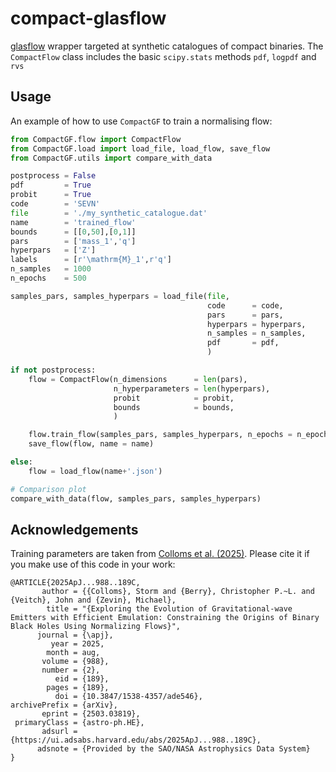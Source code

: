 # compact-glasflow
[glasflow](https://github.com/uofgravity/glasflow) wrapper targeted at synthetic catalogues of compact binaries. The `CompactFlow` class includes the basic `scipy.stats` methods `pdf`, `logpdf` and `rvs` 

## Usage
An example of how to use `CompactGF` to train a normalising flow:

```python
from CompactGF.flow import CompactFlow
from CompactGF.load import load_file, load_flow, save_flow
from CompactGF.utils import compare_with_data

postprocess = False
pdf         = True
probit      = True
code        = 'SEVN'
file        = './my_synthetic_catalogue.dat'
name        = 'trained_flow'
bounds      = [[0,50],[0,1]]
pars        = ['mass_1','q']
hyperpars   = ['Z']
labels      = [r'\mathrm{M}_1',r'q']
n_samples   = 1000
n_epochs    = 500

samples_pars, samples_hyperpars = load_file(file,
                                            code      = code,
                                            pars      = pars,
                                            hyperpars = hyperpars,
                                            n_samples = n_samples,
                                            pdf       = pdf,
                                            )

if not postprocess:
    flow = CompactFlow(n_dimensions      = len(pars),
                       n_hyperparameters = len(hyperpars),
                       probit            = probit,
                       bounds            = bounds,
                       )

    flow.train_flow(samples_pars, samples_hyperpars, n_epochs = n_epochs)
    save_flow(flow, name = name)

else:
    flow = load_flow(name+'.json')

# Comparison plot
compare_with_data(flow, samples_pars, samples_hyperpars)
```

## Acknowledgements

Training parameters are taken from [Colloms et al. (2025)](). Please cite it if you make use of this code in your work:
```
@ARTICLE{2025ApJ...988..189C,
       author = {{Colloms}, Storm and {Berry}, Christopher P.~L. and {Veitch}, John and {Zevin}, Michael},
        title = "{Exploring the Evolution of Gravitational-wave Emitters with Efficient Emulation: Constraining the Origins of Binary Black Holes Using Normalizing Flows}",
      journal = {\apj},
         year = 2025,
        month = aug,
       volume = {988},
       number = {2},
          eid = {189},
        pages = {189},
          doi = {10.3847/1538-4357/ade546},
archivePrefix = {arXiv},
       eprint = {2503.03819},
 primaryClass = {astro-ph.HE},
       adsurl = {https://ui.adsabs.harvard.edu/abs/2025ApJ...988..189C},
      adsnote = {Provided by the SAO/NASA Astrophysics Data System}
}
```
